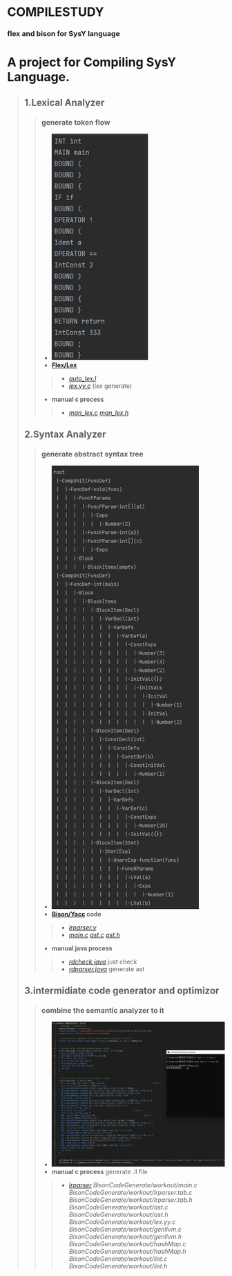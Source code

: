 # COMPILESTUDY
### flex and bison for SysY language
# A project for Compiling SysY Language.
> ## 1.**Lexical Analyzer**
> > ### generate token flow
> > - ![flex_example](/Document/flex_example.png)
> > - **[Flex/Lex](https://www.gnu.org/software/flex/)**
> > > - *[auto_lex.l](LexicalAnalyzer/auto_lex.l)*
> > > - *[lex.yy.c](LexicalAnalyzer/lex.yy.c)* (lex generate)
> >  - **manual c process**
> > > -  *[man_lex.c](LexicalAnalyzer/man_lex.c) [man_lex.h](LexicalAnalyzer/man_lex.h)*
> ## 2.**Syntax Analyzer**
> > ### generate abstract syntax tree
> > - ![ast_example](/Document/ast_example.png)
> > - **[Bison/Yacc](https://www.gnu.org/software/bison/) code**
> > > - *[lrparser.y](SyntaxAnalyzer/lrparser.y)*
> > > - *[main.c](SyntaxAnalyzer/main.c) [ast.c](SyntaxAnalyzer/ast.c) [ast.h](SyntaxAnalyzer/ast.h)*
> >  - **manual java process**
> > > - *[rdcheck.java](/SyntaxAnalyzer/SyntaxJava/rdcheck.java)* just check
> > > - *[rdparser.java](/SyntaxAnalyzer/SyntaxJava/rdparser.java)* generate ast
> ## 3.**intermidiate code generator and optimizor**
> > ### combine the semantic analyzer to it
> > - ![ll_example](/Document/ll_example.png)
> >  - **manual c process** generate .ll file
> > > - *[lrparser](BisonCodeGenerate/workout/) BisonCodeGenerate/workout/main.c
        BisonCodeGenerate/workout/lrparser.tab.c BisonCodeGenerate/workout/lrparser.tab.h
        BisonCodeGenerate/workout/ast.c BisonCodeGenerate/workout/ast.h
        BisonCodeGenerate/workout/lex.yy.c
        BisonCodeGenerate/workout/genllvm.c BisonCodeGenerate/workout/genllvm.h
        BisonCodeGenerate/workout/hashMap.c BisonCodeGenerate/workout/hashMap.h
        BisonCodeGenerate/workout/list.c BisonCodeGenerate/workout/list.h*

